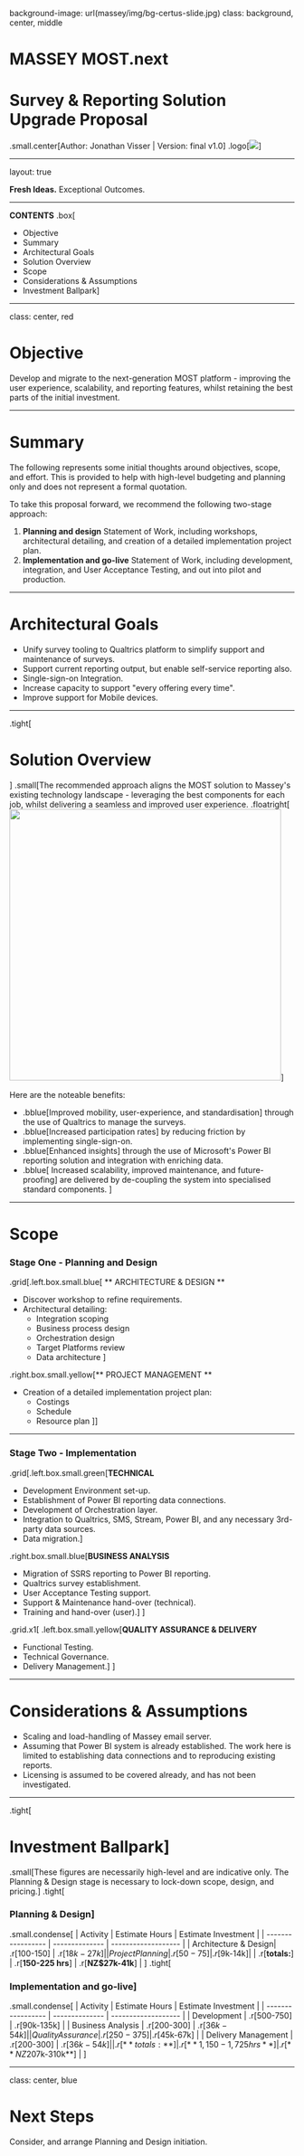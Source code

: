background-image: url(massey/img/bg-certus-slide.jpg)
class: background, center, middle

# MASSEY MOST.next
# Survey & Reporting Solution Upgrade Proposal
.small.center[Author: Jonathan Visser   |   Version: final v1.0]
.logo[<img src="massey/img/logo.png"/>]

---
layout: true
<div id="footer-content"><p><strong>Fresh Ideas.</strong> Exceptional Outcomes.</p></div>

---

**CONTENTS**
.box[

* Objective
* Summary
* Architectural Goals
* Solution Overview
* Scope
* Considerations & Assumptions
* Investment Ballpark]

---

class: center, red

# Objective

Develop and migrate to the next-generation MOST platform - improving the user experience, scalability, and reporting features, whilst retaining the best parts of the initial investment.

---

# Summary

The following represents some initial thoughts around objectives, scope, and effort. This is provided to help with high-level budgeting and planning only and does not represent a formal quotation.

To take this proposal forward, we recommend the following two-stage approach:

1. **Planning and design** Statement of Work, including workshops, architectural detailing, and creation of a detailed implementation project plan.
2. **Implementation and go-live** Statement of Work, including development, integration, and User Acceptance Testing, and out into pilot and production.

---

# Architectural Goals

* Unify survey tooling to Qualtrics platform to simplify support and maintenance of surveys.
* Support current reporting output, but enable self-service reporting also.
* Single-sign-on Integration.
* Increase capacity to support "every offering every time".
* Improve support for Mobile devices.

---

.tight[
# Solution Overview
]
.small[The recommended approach aligns the MOST solution to Massey's existing technology landscape - leveraging the best components for each job, whilst delivering a seamless and improved user experience.
.floatright[<img src="massey/img-massey-most-proposal/solution-overview.png" width="480px"/>]

Here are the noteable benefits:
* .bblue[Improved mobility, user-experience, and standardisation] through the use of Qualtrics to manage the surveys.
* .bblue[Increased participation rates] by reducing friction by implementing single-sign-on.
* .bblue[Enhanced insights] through the use of Microsoft's Power BI reporting solution and integration with enriching data.
* .bblue[ Increased scalability, improved maintenance, and future-proofing] are delivered by de-coupling the system into specialised standard components.
]

---

# Scope

### Stage One - Planning and Design

.grid[.left.box.small.blue[ ** ARCHITECTURE & DESIGN **
* Discover workshop to refine requirements.
* Architectural detailing:
  * Integration scoping
  * Business process design
  * Orchestration design
  * Target Platforms review
  * Data architecture ]

.right.box.small.yellow[** PROJECT MANAGEMENT **
* Creation of a detailed implementation project plan:
  * Costings
  * Schedule
  * Resource plan
]]

---

### Stage Two - Implementation

.grid[.left.box.small.green[**TECHNICAL**

* Development Environment set-up.
* Establishment of Power BI reporting data connections.
* Development of Orchestration layer.
* Integration to Qualtrics, SMS, Stream, Power BI, and any necessary 3rd-party data sources.
* Data migration.]

.right.box.small.blue[**BUSINESS ANALYSIS**

* Migration of SSRS reporting to Power BI reporting.
* Qualtrics survey establishment.
* User Acceptance Testing support.
* Support & Maintenance hand-over (technical).
* Training and hand-over (user).]
] 

.grid.x1[
.left.box.small.yellow[**QUALITY ASSURANCE & DELIVERY**
* Functional Testing.
* Technical Governance.
* Delivery Management.]
]

---

# Considerations & Assumptions
* Scaling and load-handling of Massey email server.
* Assuming that Power BI system is already established. The work here is limited to establishing data connections and to reproducing existing reports.
* Licensing is assumed to be covered already, and has not been investigated.

---

.tight[
# Investment Ballpark]
.small[These figures are necessarily high-level and are indicative only. The Planning & Design stage is necessary to lock-down scope, design, and pricing.]
.tight[

### Planning & Design]

.small.condense[
| Activity          | Estimate Hours | Estimate Investment |
| ----------------- | -------------- | ------------------- |
| Architecture & Design| .r[100-150] | .r[$18k-27k] |
| Project Planning |  .r[50-75] | .r[$9k-14k]|
| .r[**totals:**]	    | .r[**150-225 hrs**]	| .r[**NZ$27k-41k**] |
]
.tight[
### Implementation and go-live]
.small.condense[
| Activity          | Estimate Hours | Estimate Investment |
| ----------------- | -------------- | ------------------- |
| Development       | .r[500-750] | .r[90k-135k] |
| Business Analysis | .r[200-300] | .r[$36k-54k]  |
| Quality Assurance | .r[250-375] | .r[$45k-67k]  |
| Delivery Management | .r[200-300] | .r[$36k-54k]  |
| .r[**totals:**] | .r[**1,150-1,725 hrs**]| .r[**NZ$207k-310k**] |
]

---

class: center, blue

# Next Steps

Consider, and arrange Planning and Design initiation.
